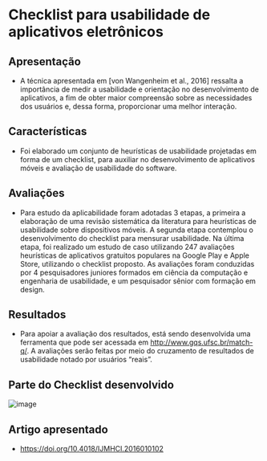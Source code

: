 # Checklist para usabilidade de aplicativos eletrônicos

## Apresentação
 *  A técnica apresentada em [von Wangenheim et al., 2016] ressalta a importância de medir a usabilidade e orientação no 
desenvolvimento de aplicativos, a fim de obter maior compreensão sobre as necessidades dos 
usuários e, dessa forma, proporcionar uma melhor interação.

## Características 
  *  Foi elaborado um conjunto de heurísticas de usabilidade projetadas 
em forma de um checklist, para auxiliar no desenvolvimento de aplicativos móveis e avaliação 
de usabilidade do software. 

## Avaliações
  *  Para estudo da aplicabilidade foram adotadas 3 etapas, a primeira a 
elaboração de uma revisão sistemática da literatura para heurísticas de usabilidade sobre 
dispositivos móveis. A segunda etapa contemplou o desenvolvimento do checklist para mensurar 
usabilidade. Na última etapa, foi realizado um estudo de caso utilizando 247 avaliações 
heurísticas de aplicativos gratuitos populares na Google Play e Apple Store, utilizando o checklist 
proposto. As avaliações foram conduzidas por 4 pesquisadores juniores formados em ciência da 
computação e engenharia de usabilidade, e um pesquisador sênior com formação em design. 
 
 ## Resultados
  * Para apoiar a avaliação dos resultados, está sendo desenvolvida uma ferramenta que pode ser 
acessada em http://www.gqs.ufsc.br/match-q/. A avaliações serão feitas por meio do cruzamento de resultados de usabilidade notado por usuários 
“reais”.

## Parte do Checklist desenvolvido 
![image](https://user-images.githubusercontent.com/49456679/181369625-8f8e30de-ba75-4ec4-9f99-5c69459fafd4.png)




## Artigo apresentado 
  * https://doi.org/10.4018/IJMHCI.2016010102
